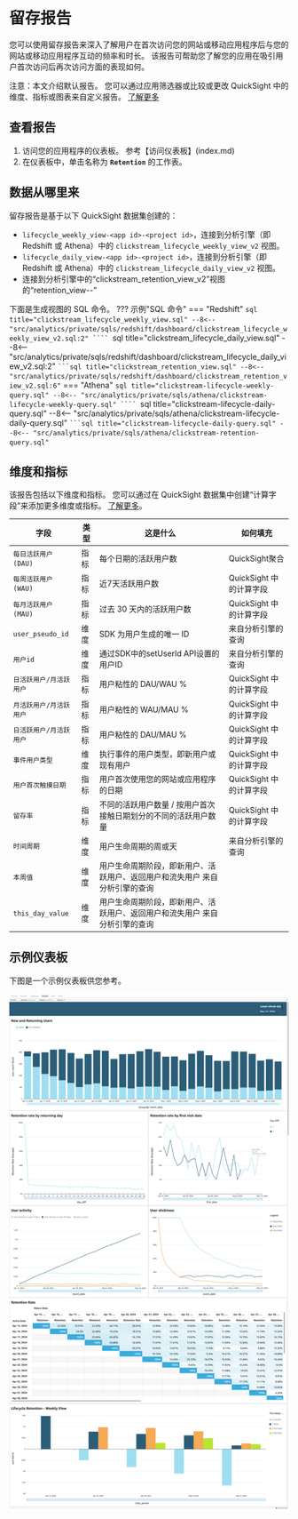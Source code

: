 # 留存报告
您可以使用留存报告来深入了解用户在首次访问您的网站或移动应用程序后与您的网站或移动应用程序互动的频率和时长。 该报告可帮助您了解您的应用在吸引用户首次访问后再次访问方面的表现如何。

注意：本文介绍默认报告。 您可以通过应用筛选器或比较或更改 QuickSight 中的维度、指标或图表来自定义报告。 [了解更多](https://docs.aws.amazon.com/quicksight/latest/user/working-with-visuals.html)


## 查看报告
1. 访问您的应用程序的仪表板。 参考【访问仪表板】(index.md)
2. 在仪表板中，单击名称为 **`Retention`** 的工作表。

## 数据从哪里来
留存报告是基于以下 QuickSight 数据集创建的：

- `lifecycle_weekly_view-<app id>-<project id>`，连接到分析引擎（即 Redshift 或 Athena）中的 `clickstream_lifecycle_weekly_view_v2` 视图。
- `lifecycle_daily_view-<app id>-<project id>`，连接到分析引擎（即 Redshift 或 Athena）中的 `clickstream_lifecycle_daily_view_v2` 视图。
- 连接到分析引擎中的“clickstream_retention_view_v2”视图的“retention_view-<app id>-<project id>”

下面是生成视图的 SQL 命令。
??? 示例"SQL 命令"
     === "Redshift"
         ```sql title="clickstream_lifecycle_weekly_view.sql"
         --8<-- "src/analytics/private/sqls/redshift/dashboard/clickstream_lifecycle_weekly_view_v2.sql:2"
         ````
         ```sql title="clickstream_lifecycle_daily_view.sql"
         --8<-- "src/analytics/private/sqls/redshift/dashboard/clickstream_lifecycle_daily_view_v2.sql:2"
         ````
         ```sql title="clickstream_retention_view.sql"
         --8<-- "src/analytics/private/sqls/redshift/dashboard/clickstream_retention_view_v2.sql:6"
         ````
     === "Athena"
         ```sql title="clickstream-lifecycle-weekly-query.sql"
         --8<-- "src/analytics/private/sqls/athena/clickstream-lifecycle-weekly-query.sql"
         ````
         ```sql title="clickstream-lifecycle-daily-query.sql"
         --8<-- "src/analytics/private/sqls/athena/clickstream-lifecycle-daily-query.sql"
         ````
         ```sql title="clickstream-lifecycle-daily-query.sql"
         --8<-- "src/analytics/private/sqls/athena/clickstream-retention-query.sql"
         ````

## 维度和指标
该报告包括以下维度和指标。 您可以通过在 QuickSight 数据集中创建“计算字段”来添加更多维度或指标。 [了解更多](https://docs.aws.amazon.com/quicksight/latest/user/adding-a-calculated-field-analysis.html)。

|字段| 类型| 这是什么 | 如何填充|
|----------|---|---------|--------------------|
|`每日活跃用户 (DAU)`| 指标| 每个日期的活跃用户数 | QuickSight聚合|
|`每周活跃用户 (WAU)`| 指标| 近7天活跃用户数 | QuickSight 中的计算字段|
|`每月活跃用户 (MAU)`| 指标| 过去 30 天内的活跃用户数 | QuickSight 中的计算字段|
|`user_pseudo_id`| 维度| SDK 为用户生成的唯一 ID | 来自分析引擎的查询|
|`用户id`| 维度| 通过SDK中的setUserId API设置的用户ID | 来自分析引擎的查询|
|`日活跃用户/月活跃用户`| 指标| 用户粘性的 DAU/WAU % | QuickSight 中的计算字段|
|`月活跃用户/月活跃用户`| 指标| 用户粘性的 WAU/MAU % | QuickSight 中的计算字段|
|`日活跃用户/月活跃用户`| 指标| 用户粘性的 DAU/MAU % | QuickSight 中的计算字段|
|`事件用户类型`| 维度| 执行事件的用户类型，即新用户或现有用户 | QuickSight 中的计算字段|
|`用户首次触摸日期`| 指标|用户首次使用您的网站或应用程序的日期| QuickSight 中的计算字段|
|`留存率`| 指标| 不同的活跃用户数量 / 按用户首次接触日期划分的不同的活跃用户数量 | QuickSight 中的计算字段|
|`时间周期`| 维度| 用户生命周期的周或天 | 来自分析引擎的查询|
|`本周值`| 维度| 用户生命周期阶段，即新用户、活跃用户、返回用户和流失用户 来自分析引擎的查询|
|`this_day_value`| 维度| 用户生命周期阶段，即新用户、活跃用户、返回用户和流失用户 来自分析引擎的查询|

## 示例仪表板
下图是一个示例仪表板供您参考。

![仪表板留存](../../images/analytics/dashboard/retention.png)
